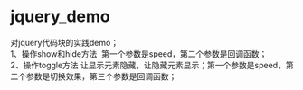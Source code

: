 # jquery_demo
对jquery代码块的实践demo；<br/>
1、操作show和hide方法  第一个参数是speed，第二个参数是回调函数；<br/>
2、操作toggle方法 让显示元素隐藏，让隐藏元素显示；第一个参数是speed，第二个参数是切换效果，第三个参数是回调函数；<br/>

